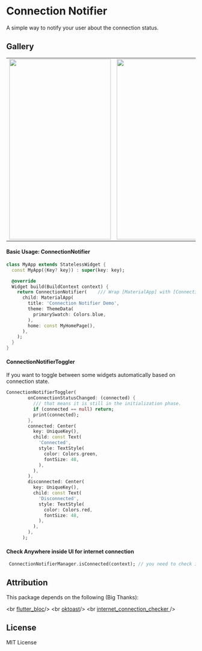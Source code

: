 # Connection Notifier

A simple way to notify your user about the connection status.

## Gallery


<table>
  <tr>
    <td><img src="https://user-images.githubusercontent.com/52869694/152056061-193a6a69-dbdd-48e0-bc10-892723b59478.gif" width=270 height=480></td>
    <td><img src="https://user-images.githubusercontent.com/52869694/152057700-71f9cccf-3fe0-435d-92c2-e20cddf6a7a3.gif" width=240 height=480></td>
  </tr>
 </table>
      


#### Basic Usage: ConnectionNotifier

```dart
class MyApp extends StatelessWidget {
  const MyApp({Key? key}) : super(key: key);

  @override
  Widget build(BuildContext context) {
    return ConnectionNotifier(    /// Wrap [MaterialApp] with [ConnectionNotifier], and that is it!
      child: MaterialApp(
        title: 'Connection Notifier Demo',
        theme: ThemeData(
          primarySwatch: Colors.blue,
        ),
        home: const MyHomePage(),
      ),
    );
  }
}
```
#### ConnectionNotifierToggler

If you want to toggle between some widgets automatically based on connection state.

```dart
ConnectionNotifierToggler(
        onConnectionStatusChanged: (connected) {
          /// that means it is still in the initialization phase.
          if (connected == null) return;
          print(connected);
        },
        connected: Center(
          key: UniqueKey(),
          child: const Text(
            'Connected',
            style: TextStyle(
              color: Colors.green,
              fontSize: 48,
            ),
          ),
        ),
        disconnected: Center(
          key: UniqueKey(),
          child: const Text(
            'Disconnected',
            style: TextStyle(
              color: Colors.red,
              fontSize: 48,
            ),
          ),
        ),
      );

```
#### Check Anywhere inside UI for internet connection 

```dart
 ConnectionNotifierManager.isConnected(context); // you need to check if it is null (it will be null in initialization phase only).
```


## Attribution

This package depends on the following (Big Thanks):

<br [flutter_bloc](https://github.com/felangel/bloc/tree/master/packages/flutter_bloc)/>
<br [oktoast](https://github.com/OpenFlutter/flutter_oktoast)/>
<br [internet_connection_checker ](https://github.com/RounakTadvi/internet_connection_checker)/>


## License

MIT License
